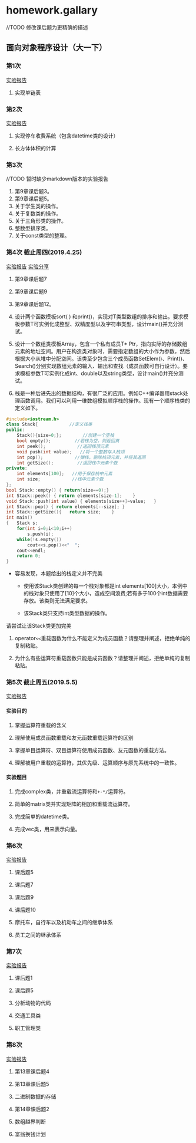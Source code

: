 # homework.gallary

//TODO 修改课后题为更精确的描述

## 面向对象程序设计（大一下）

### 第1次

[实验报告](./exp1/第一次实验报告.md)

1. 实现单链表

### 第2次 

[实验报告](./exp2/第二次实验报告.md)

1. 实现停车收费系统（包含datetime类的设计）

2. 长方体体积的计算

### 第3次

//TODO 暂时缺少markdown版本的实验报告

1. 第9章课后题3。
2. 第9章课后题5。
3. 关于学生类的操作。
4. 关于复数类的操作。
5. 关于三角形类的操作。
6. 整数型排序类。
7. 关于const类型的整理。

### 第4次 截止周四(2019.4.25)

[实验报告](./exp4/第四次实验报告.md)
[实验分享](./exp4/第四次实验分享.md)

1. 第9章课后题7

2. 第9章课后题9

3. 第9章课后题12。

4. 设计两个函数模板sort( ) 和print()，实现对T类型数组的排序和输出。要求模板参数T可实例化成整型、双精度型以及字符串类型，设计main()并充分测试。

5. 设计一个数组类模板Array，包含一个私有成员T* Ptr，指向实际的存储数组元素的地址空间。用户在构造类对象时，需要指定数组的大小作为参数，然后根据大小从堆中分配空间。该类至少包含三个成员函数SetElem()、Print()、Search()分别实现数组元素的输入、输出和查找（成员函数可自行设计）。要求模板参数T可实例化成int、double以及string类型，设计main()并充分测试。

6. 栈是一种后进先出的数据结构，有很广泛的应用。例如C++编译器用stack处理函数调用。我们可以利用一维数组模拟顺序栈的操作。现有一个顺序栈类的定义如下。

```cpp
#include<iostream.h>
class Stack{            //定义栈类
public:
	Stack(){size=0;};        //创建一个空栈
	bool empty();         //若栈为空，则返回真
	int peek();            //返回栈顶元素
	void push(int value);   //将一个整数存入栈顶
	int pop();            //弹栈，删除栈顶元素，并将其返回
	int getSize();         //返回栈中元素个数
private:
	int elements[100];   //用于保存栈中元素
	int size;            //栈中元素个数
};
bool Stack::empty() { return(size==0);}
int Stack::peek() { return elements[size-1];	}
void Stack::push(int value) { elements[size++]=value;	} 
int Stack::pop() { return elements[--size];	}
int Stack::getSize(){	return size;	}
int main()
{	Stack s;  
	for(int i=0;i<10;i++)
		s.push(i);
	while(!s.empty())
		cout<<s.pop()<<"  ";
	cout<<endl;
	return 0;
}
```

- 容易发现，本题给出的栈定义并不完美
    
    - 使用该Stack类创建的每一个栈对象都是int elements[100]大小，本例中的栈对象只使用了[10]个大小，造成空间浪费;若有多于100个int数据需要存放。该类则无法满足要求。
    
    - 该Stack类只支持int类型数据的操作。

请尝试让该Stack类更加完美

1. operator`<<`重载函数为什么不能定义为成员函数？请整理并阐述，拒绝单纯的复制粘贴。

2. 为什么有些运算符重载函数只能是成员函数？请整理并阐述，拒绝单纯的复制粘贴。

### 第5次 截止周五(2019.5.5)

[实验报告](./exp5/第五次实验报告.md)

#### 实验目的

1. 掌握运算符重载的含义

2. 理解使用成员函数重载和友元函数重载运算符的区别

3. 掌握单目运算符、双目运算符使用成员函数、友元函数的重载方法。

4. 理解被用户重载的运算符，其优先级、运算顺序与原先系统中的一致性。

#### 实验题目

1. 完成complex类，并重载流运算符和`+-*/`运算符。

2. 简单的matrix类并实现矩阵的相加和重载流运算符。

3. 完成简单的datetime类。

4. 完成vec类，用来表示向量。

### 第6次

[实验报告](./exp6/第六次实验报告.md)

1. 课后题5

2. 课后题7

3. 课后题9

4. 课后题10

5. 摩托车，自行车以及机动车之间的继承体系

6. 员工之间的继承体系

### 第7次

[实验报告](./exp7/第七次实验报告.md)

1. 课后题1

2. 课后题5

3. 分析动物的代码

4. 交通工具类

5. 职工管理类

### 第8次

[实验报告](./exp8/第8次实验报告.md)

1. 第13章课后题4

2. 第13章课后题5

3. 二进制数据的存储

4. 第14章课后题2

5. 数组越界判断

6. 富翁换钱计划
